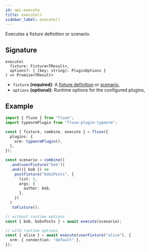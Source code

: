 ```yaml
---
id: api-execute
title: execute()
sidebar_label: execute()
---
```


Executes a fixture definition or scenario.

## Signature

```
execute(
  fixture: Fixture<TResult>,
  options?: { [key: string]: PluginOptions }
) => Promise<TResult>
```

- `fixture` **(required)**: A [fixture definition](./api-fixture.md) or [scenario](./api-combine.md),
- `options` **(optional)**: Runtime options for the configured plugins,

## Example

```typescript
import { fluse } from "fluse";
import typeormPlugin from "fluse-plugin-typeorm";

const { fixture, combine, execute } = fluse({
  plugins: {
    orm: typeormPlugin(),
  },
});

const scenario = combine()
  .and(userFixture("bob"))
  .and(({ bob }) =>
    postFixture("bobsPosts", {
      list: 5,
      args: {
        author: bob,
      },
    })
  )
  .toFixture();

// without runtime options
const { bob, bobsPosts } = await execute(scenario);

// with runtime options
const { alice } = await execute(userFixture("alice"), {
  orm: { connection: "default" },
});
```
